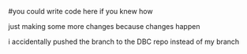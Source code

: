 #you could write code here if you knew how

just making some more changes because changes happen

i accidentally pushed the branch to the DBC repo instead of my branch